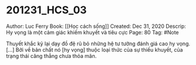 # 201231_HCS_03

Author: Luc Ferry
Book: [[Học cách sống]]
Created: Dec 31, 2020
Descrip: Hy vọng là một cảm giác khiếm khuyết và tiêu cực
Page: 80
Tag: #Note

Thuyết khắc kỷ lại dạy đồ đệ rũ bỏ những hệ tư tưởng đánh giá cao hy vọng. [...] Bởi về bản chất nó [hy vọng] thuộc loại thức của sự thiếu khuyết, của trạng thái căng thẳng chưa thỏa mãn.